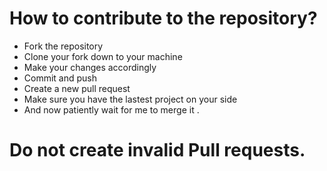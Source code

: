 # How to contribute to the repository?
* Fork the repository
* Clone your fork down to your machine 
* Make your changes accordingly
* Commit and push
* Create a new pull request
* Make sure you have the lastest project on your side
* And now patiently wait for me to merge it .
# Do not create invalid Pull requests.
